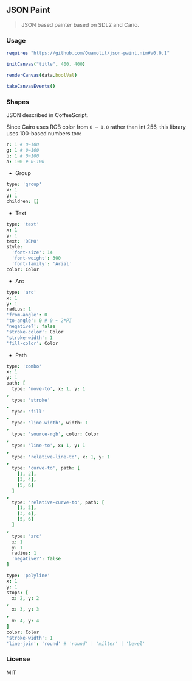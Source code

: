 
JSON Paint
----

> JSON based painter based on SDL2 and Cario.

### Usage

```nim
requires "https://github.com/Quamolit/json-paint.nim#v0.0.1"
```

```nim
initCanvas("title", 400, 400)

renderCanvas(data.boolVal)

takeCanvasEvents()
```

### Shapes

JSON described in CoffeeScript.

Since Cairo uses RGB color from `0 ~ 1.0` rather than int 256, this library uses 100-based numbers too:

```coffee
r: 1 # 0~100
g: 1 # 0~100
b: 1 # 0~100
a: 100 # 0~100
```

* Group

```coffee
type: 'group'
x: 1
y: 1
children: []
```

* Text

```coffee
type: 'text'
x: 1
y: 1
text: 'DEMO'
style:
  'font-size': 14
  'font-weight': 300
  'font-family': 'Arial'
color: Color
```

* Arc

```coffee
type: 'arc'
x: 1
y: 1
radius: 1
'from-angle': 0
'to-angle': 0 # 0 ~ 2*PI
'negative?': false
'stroke-color': Color
'stroke-width': 1
'fill-color': Color
```

* Path

```coffee
type: 'combo'
x: 1
y: 1
path: [
  type: 'move-to', x: 1, y: 1
,
  type: 'stroke'
,
  type: 'fill'
,
  type: 'line-width', width: 1
,
  type: 'source-rgb', color: Color
,
  type: 'line-to', x: 1, y: 1
,
  type: 'relative-line-to', x: 1, y: 1
,
  type: 'curve-to', path: [
    [1, 2],
    [3, 4],
    [5, 6]
  ]
,
  type: 'relative-curve-to', path: [
    [1, 2],
    [3, 4],
    [5, 6]
  ]
,
  type: 'arc'
  x: 1
  y: 1
  radius: 1
  'negative?': false
]
```

```coffee
type: 'polyline'
x: 1
y: 1
stops: [
  x: 2, y: 2
,
  x: 3, y: 3
,
  x: 4, y: 4
]
color: Color
'stroke-width': 1
'line-join': 'round' # 'round' | 'milter' | 'bevel'
```

### License

MIT
